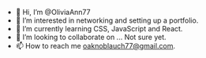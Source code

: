 - 👋 Hi, I’m @OliviaAnn77
- 👀 I’m interested in networking and setting up a portfolio.
- 🌱 I’m currently learning CSS, JavaScript and React.
- 💞️ I’m looking to collaborate on ... Not sure yet.
- 📫 How to reach me oaknoblauch77@gmail.com.

<!---
OliviaAnn77/OliviaAnn77 is a ✨ special ✨ repository because its `README.md` (this file) appears on your GitHub profile.
You can click the Preview link to take a look at your changes.
--->
